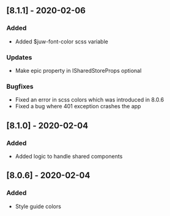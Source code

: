 ## [8.1.1] - 2020-02-06
### Added
- Added $juw-font-color scss variable

### Updates
- Make epic property in ISharedStoreProps optional

### Bugfixes
- Fixed an error in scss colors which was introduced in 8.0.6
- Fixed a bug where 401 exception crashes the app

## [8.1.0] - 2020-02-04
### Added
- Added logic to handle shared components

## [8.0.6] - 2020-02-04
### Added
- Style guide colors

